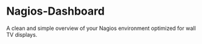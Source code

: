 # Nagios-Dashboard
A clean and simple overview of your Nagios environment optimized for wall TV displays. 
